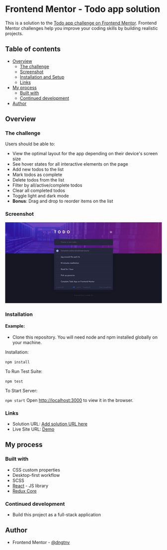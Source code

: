 # Frontend Mentor - Todo app solution

This is a solution to the [Todo app challenge on Frontend Mentor](https://www.frontendmentor.io/challenges/todo-app-Su1_KokOW). Frontend Mentor challenges help you improve your coding skills by building realistic projects.

## Table of contents

- [Overview](#overview)
  - [The challenge](#the-challenge)
  - [Screenshot](#screenshot)
  - [Installation and Setup](#installation)
  - [Links](#links)
- [My process](#my-process)
  - [Built with](#built-with)
  - [Continued development](#continued-development)
- [Author](#author)

## Overview

### The challenge

Users should be able to:

- View the optimal layout for the app depending on their device's screen size
- See hover states for all interactive elements on the page
- Add new todos to the list
- Mark todos as complete
- Delete todos from the list
- Filter by all/active/complete todos
- Clear all completed todos
- Toggle light and dark mode
- **Bonus**: Drag and drop to reorder items on the list

### Screenshot

![](./screenshot.png)

### Installation

#### Example:

- Clone this repository. You will need node and npm installed globally on your machine.

Installation:

`npm install`

To Run Test Suite:

`npm test`

To Start Server:

`npm start`
Open [http://localhost:3000](http://localhost:3000) to view it in the browser.

### Links

- Solution URL: [Add solution URL here](https://your-solution-url.com)
- Live Site URL: [Demo](https://todoapp-redux-dngtnv.netlify.app/)

## My process

### Built with

- CSS custom properties
- Desktop-first workflow
- SCSS
- [React](https://reactjs.org/) - JS library
- [Redux Core](https://redux.js.org/introduction/installation)

### Continued development

- Build this project as a full-stack application

## Author

- Frontend Mentor - [@dngtnv](https://www.frontendmentor.io/profile/dngtnv)
